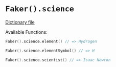 # `Faker().science`

[Dictionary file](../core/src/main/resources/locales/en/science.yml)

Available Functions:  
```kotlin
Faker().science.element() // => Hydrogen

Faker().science.elementSymbol() // => H

Faker().science.scientist() // => Isaac Newton
```

